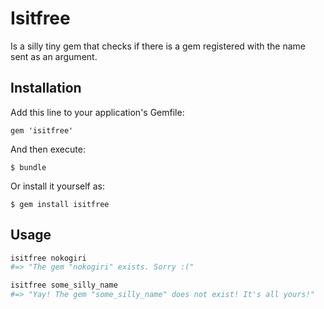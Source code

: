 # Isitfree

Is a silly tiny gem that checks if there is a gem registered with the name sent as an argument.

## Installation

Add this line to your application's Gemfile:

    gem 'isitfree'

And then execute:

    $ bundle

Or install it yourself as:

    $ gem install isitfree

## Usage

```bash
isitfree nokogiri
#=> "The gem "nokogiri" exists. Sorry :("

isitfree some_silly_name
#=> "Yay! The gem "some_silly_name" does not exist! It's all yours!"
```
